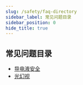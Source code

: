 ```yaml
---
slug: /safety/faq-directory
sidebar_label: 常见问题目录
sidebar_position: 0
hide_title: true
---
```


## 常见问题目录
* [导电液安全](/safety/conductive-liquid)
* [光幻视](/safety/optical-illusion)